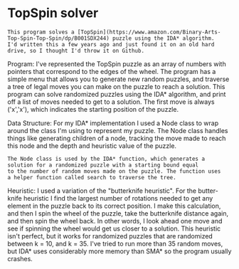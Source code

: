 # TopSpin solver
    This program solves a [TopSpin](https://www.amazon.com/Binary-Arts-Top-Spin-Top-Spin/dp/B001SDX244) puzzle using the IDA* algorithm.
    I'd written this a few years ago and just found it on an old hard drive, so I thought I'd throw it on Github.

Program:
    I've represented the TopSpin puzzle as an array of numbers with
    pointers that correspond to the edges of the wheel. The program
    has a simple menu that allows you to generate new random puzzles,
    and traverse a tree of legal moves you can make on the puzzle to 
    reach a solution.
    This program can solve randomized puzzles using the IDA* algorithm,
    and print off a list of moves needed to get to a solution. The 
    first move is always ('x','x'), which indicates the starting 
    position of the puzzle.

Data Structure:
    For my IDA* implementation I used a Node class to wrap around the
    class I'm using to represent my puzzle. The Node class handles 
    things like generating children of a node, tracking the move made
    to reach this node and the depth and heuristic value of the puzzle.
   
    The Node class is used by the IDA* function, which generates a 
    solution for a randomized puzzle with a starting bound equal
    to the number of random moves made on the puzzle. The function uses
    a helper function called search to traverse the tree.  
   
Heuristic:
    I used a variation of the "butterknife heuristic". For the butter- 
    knife heuristic I find  the largest number of rotations needed to
    get any element in the puzzle back to its correct position. I make
    this calculation, and then I spin the wheel of the puzzle, take
    the butterknife distance again, and then spin the wheel back. 
    In other words, I look ahead one move and see if spinning the wheel
    would get us closer to a solution. This heuristic isn't perfect, 
    but it works for randomized puzzles that are randomized between 
    k = 10, and k = 35. 
    I've tried to run more than 35 random moves, but IDA* uses considerably
    more memory than SMA* so the program usually
    crashes. 


